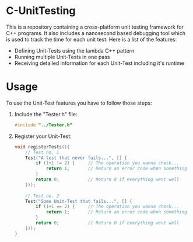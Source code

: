 # C-UnitTesting
This is a repository containing a cross-platform unit testing framework for C++ programs. It also includes a nanosecond based debugging tool which is used to track the time for each unit test.
Here is a list of the features:

 - Defining Unit-Tests using the lambda C++ pattern
 - Running multiple Unit-Tests in one pass
 - Receiving detailed information for each Unit-Test including it's runtime

# Usage

To use the Unit-Test features you have to follow those steps:

 1. Include the "Tester.h" file:
     ```cpp
    #include "../Tester.h"
    ```
 2. Register your Unit-Test:
    ```cpp
    void registerTests(){
        // Test no. 1
        Test("A test that never fails...", [] {
    		if (1+1 != 2) {     // The operation you wanna check... 
    			return 1;       // Return an error code when something went wrong
    		}
    		return 0;           // Return 0 if everything went well
    	}));
    	
    	// Test no. 2
    	Test("Some Unit-Test that fails...", [] {
    		if (1+1 == 2) {     // The operation you wanna check... 
    			return 1;       // Return an error code when something went wrong
    		}
    		return 0;           // Return 0 if everything went well
    	}));
	}
    ```

